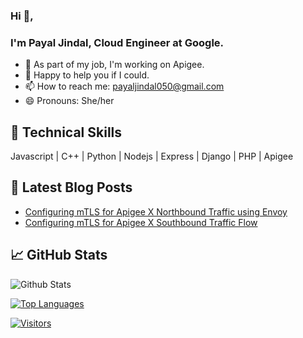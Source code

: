 
### Hi 👋,
### I'm Payal Jindal, Cloud Engineer at Google.


- 🔭 As part of my job, I'm working on Apigee.
- 💬 Happy to help you if I could.
- 📫 How to reach me: payaljindal050@gmail.com
- 😄 Pronouns: She/her

## 💼 Technical Skills

 Javascript | C++ | Python | Nodejs | Express | Django | PHP | Apigee 
 
## 📝 Latest Blog Posts

- [Configuring mTLS for Apigee X Northbound Traffic using Envoy](https://medium.com/google-cloud/configuring-mtls-for-apigee-x-northbound-traffic-using-envoy-ec3ac06e8a6a)
- [Configuring mTLS for Apigee X Southbound Traffic Flow](https://medium.com/google-cloud/configuring-mtls-for-apigee-x-southbound-traffic-flow-eb91f381b60f)

## 📈 GitHub Stats 
![Github Stats](https://github-readme-stats.vercel.app/api?username=payaljindal&show_icons=true&title_color=fff&icon_color=79ff97&text_color=9f9f9f&bg_color=151515)

[![Top Languages](https://github-readme-stats.vercel.app/api/top-langs/?username=payaljindal&layout=compact&title_color=fff&icon_color=79ff97&text_color=9f9f9f&bg_color=151515)](https://github.com/payaljindal)

[![Visitors](https://visitor-badge.glitch.me/badge?page_id=yushi1007.yushi1007)](https://www.yushi.dev/)

